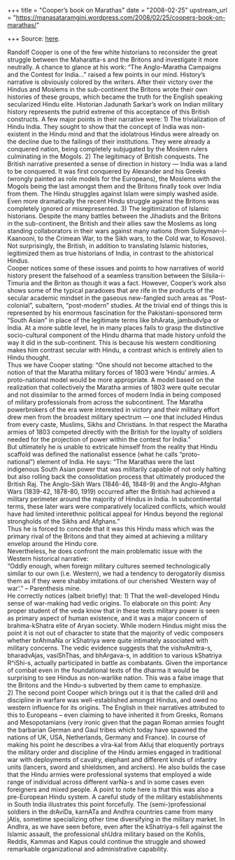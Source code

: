 +++
title = "Cooper’s book on Marathas"
date = "2008-02-25"
upstream_url = "https://manasataramgini.wordpress.com/2008/02/25/coopers-book-on-marathas/"

+++
Source: [here](https://manasataramgini.wordpress.com/2008/02/25/coopers-book-on-marathas/).

Randolf Cooper is one of the few white historians to reconsider the great struggle between the Maharatta-s and the Britons and investigate it more neutrally. A chance to glance at his work: “The Anglo-Maratha Campaigns and the Contest for India…” raised a few points in our mind. History’s narrative is obviously colored by the writers. After their victory over the Hindus and Moslems in the sub-continent the Britons wrote their own histories of these groups, which became the truth for the English speaking secularized Hindu elite. Historian Jadunath Sarkar’s work on Indian military history represents the putrid extreme of this acceptance of this British constructs. A few major points in their narrative were: 1) The trivialization of Hindu India. They sought to show that the concept of India was non-existent in the Hindu mind and that the idolatrous Hindus were already on the decline due to the failings of their institutions. They were already a conquered nation, being completely subjugated by the Moslem rulers culminating in the Mogols. 2) The legitimacy of British conquests. The British narrative presented a sense of direction in history — India was a land to be conquered. It was first conquered by Alexander and his Greeks (wrongly painted as role models for the Europeans), the Moslems with the Mogols being the last amongst them and the Britons finally took over India from them. The Hindu struggles against Islam were simply washed aside. Even more dramatically the recent Hindu struggle against the Britons was completely ignored or misrepresented. 3) The legitimization of Islamic historians. Despite the many battles between the Jihadists and the Britons in the sub-continent, the British and their allies saw the Moslems as long standing collaborators in their wars against many nations (from Suleyman-i-Kaanooni, to the Crimean War, to the Sikh wars, to the Cold war, to Kosovo). Not surprisingly, the British, in addition to translating Islamic histories, legitimized them as true historians of India, in contrast to the ahistorical Hindus.  
Cooper notices some of these issues and points to how narratives of world history present the falsehood of a seamless transition between the Silsila-i-Timuria and the Briton as though it was a fact. However, Cooper’s work also shows some of the typical paradoxes that are rife in the products of the secular academic mindset in the gaseous new-fangled such areas as “Post-colonial”, subaltern, “post-modern” studies. At the trivial end of things this is represented by his enormous fascination for the Pakistani-sponsored term “South Asian” in place of the legitimate terms like bhArata, jambudvIpa or India. At a more subtle level, he in many places fails to grasp the distinctive socio-cultural component of the Hindu dharma that made history unfold the way it did in the sub-continent. This is because his western conditioning makes him contrast secular with Hindu, a contrast which is entirely alien to Hindu thought.  
Thus we have Cooper stating: “One should not become attached to the notion of that the Maratha military forces of 1803 were ‘Hindu’ armies. A proto-national model would be more appropriate. A model based on the realization that collectively the Maratha armies of 1803 were quite secular and not dissimilar to the armed forces of modern India in being composed of military professionals from across the subcontinent. The Maratha powerbrokers of the era were interested in victory and their military effort drew men from the broadest military spectrum — one that included Hindus from every caste, Muslims, Sikhs and Christians. In that respect the Maratha armies of 1803 competed directly with the British for the loyalty of soldiers needed for the projection of power within the contest for India.”  
But ultimately he is unable to extricate himself from the reality that Hindu scaffold was defined the nationalist essence (what he calls “proto-national”) element of India. He says: “The Marathas were the last indigenous South Asian power that was militarily capable of not only halting but also rolling back the consolidation process that ultimately produced the British Raj. The Anglo-Sikh Wars (1846-46, 1848-9) and the Anglo-Afghan Wars (1839-42, 1878-80, 1919) occurred after the British had achieved a military perimeter around the majority of Hindus in India. In subcontinental terms, these later wars were comparatively localized conflicts, which would have had limited interethnic political appeal for Hindus beyond the regional strongholds of the Sikhs and Afghans.”  
Thus he is forced to concede that it was this Hindu mass which was the primary rival of the Britons and that they aimed at achieving a military envelop around the Hindu core.  
Nevertheless, he does confront the main problematic issue with the Western historical narrative:  
“Oddly enough, when foreign military cultures seemed technologically similar to our own (i.e. Western), we had a tendency to derogatorily dismiss them as if they were shabby imitations of our cherished ‘Western way of war’.” – Parenthesis mine.  
He correctly notices (albeit briefly) that: 1) That the well-developed Hindu sense of war-making had vedic origins. To elaborate on this point: Any proper student of the veda know that in these texts military power is seen as primary aspect of human existence, and it was a major concern of brahma-kShatra elite of Aryan society. While modern Hindus might miss the point it is not out of character to state that the majority of vedic composers whether brAhmaNa or kShatriya were quite intimately associated with military concerns. The vedic evidence suggests that the vishvAmitra-s, bharadvAjas, vasiShThas, and bhArgava-s, in addition to various kShatriya R^iShi-s, actually participated in battle as combatants. Given the importance of combat even in the foundational texts of the dharma it would be surprising to see Hindus as non-warlike nation. This was a false image that the Britons and the Hindu-s subverted by them came to emphasize.  
2) The second point Cooper which brings out it is that the called drill and discipline in warfare was well-established amongst Hindus, and owed no western influence for its origins. The English in their narratives attributed to this to Europeans – even claiming to have inherited it from Greeks, Romans and Mesopotamians (very ironic given that the pagan Roman armies fought the barbarian German and Gaul tribes which today have spawned the nations of UK, USA, Netherlands, Germany and France). In course of making his point he describes a vIra-kal from Akluj that eloquently portrays the military order and discipline of the Hindu armies engaged in traditional war with deployments of cavalry, elephant and different kinds of infantry units (lancers, sword and shieldsmen, and archers). He also builds the case that the Hindu armies were professional systems that employed a wide range of individual across different varNa-s and in some cases even foreigners and mixed people. A point to note here is that this was also a pre-European Hindu system. A careful study of the military establishments in South India illustrates this point forcefully. The (semi-)professional soldiers in the drAviDa, karnATa and Andhra countries came from many jAtis, sometime specializing other time diversifying in the military market. In Andhra, as we have seen before, even after the kShatriya-s fell against the Islamic assault, the professional shUdra military based on the Kohlis, Reddis, Kammas and Kapus could continue the struggle and showed remarkable organizational and administrative capability.

